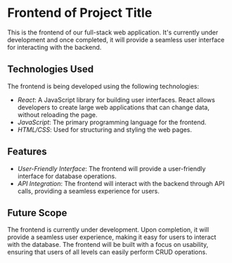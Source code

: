 # Frontend of Project Title

This is the frontend of our full-stack web application. It's currently under development and once completed, it will provide a seamless user interface for interacting with the backend.

## Technologies Used

The frontend is being developed using the following technologies:

- *React*: A JavaScript library for building user interfaces. React allows developers to create large web applications that can change data, without reloading the page.
- *JavaScript*: The primary programming language for the frontend.
- *HTML/CSS*: Used for structuring and styling the web pages.

## Features

- *User-Friendly Interface*: The frontend will provide a user-friendly interface for database operations.
- *API Integration*: The frontend will interact with the backend through API calls, providing a seamless experience for users.

## Future Scope

The frontend is currently under development. Upon completion, it will provide a seamless user experience, making it easy for users to interact with the database. The frontend will be built with a focus on usability, ensuring that users of all levels can easily perform CRUD operations.
